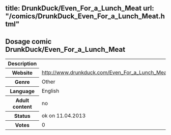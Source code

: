 title: DrunkDuck/Even_For_a_Lunch_Meat
url: "/comics/DrunkDuck_Even_For_a_Lunch_Meat.html"
---
Dosage comic DrunkDuck/Even_For_a_Lunch_Meat
-----------------------------------------

<table class="comicinfo">
<tr>
<th>Description</th><td></td>
</tr>
<tr>
<th>Website</th><td><a href="http://www.drunkduck.com/Even_For_a_Lunch_Meat/">http://www.drunkduck.com/Even_For_a_Lunch_Meat/</a></td>
</tr>
<tr>
<th>Genre</th><td>Other</td>
</tr>
<tr>
<th>Language</th><td>English</td>
</tr>
<tr>
<th>Adult content</th><td>no</td>
</tr>
<tr>
<th>Status</th><td>ok on 11.04.2013</td>
</tr>
<tr>
<th>Votes</th><td>0</div></td>
</tr>
</table>
